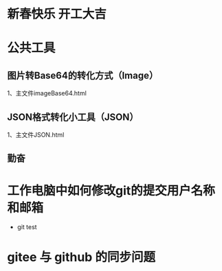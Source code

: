 # 新春快乐 开工大吉
# 公共工具

## 图片转Base64的转化方式（Image）

1、主文件imageBase64.html

## JSON格式转化小工具（JSON）

1、主文件JSON.html

## 勤奋


# 工作电脑中如何修改git的提交用户名称和邮箱
+ git    test


# gitee 与 github 的同步问题




